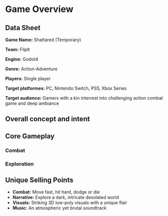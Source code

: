 # Game Overview

## Data Sheet

**Game Name:** Shattared (Temporary)

**Team:** FlipIt

**Engine:** Godot4

**Genre:** Action-Adventure

**Players:** Single player

**Target platformes:** PC, Nintendo Switch, PS5, Xbox Series

**Target audience:** Gamers with a kin interrest into challenging action combat game and deep ambiance

## Overall concept and intent

## Core Gameplay

### Combat

### Exploration

## Unique Selling Points
- **Combat:** Move fast, hit hard, dodge or die
- **Narrative:** Explore a dark, intricate desolated world
- **Visuals:** Striking 3D low-poly visuals with a unique flair
- **Music:** An atmospheric yet brutal soundtrack

